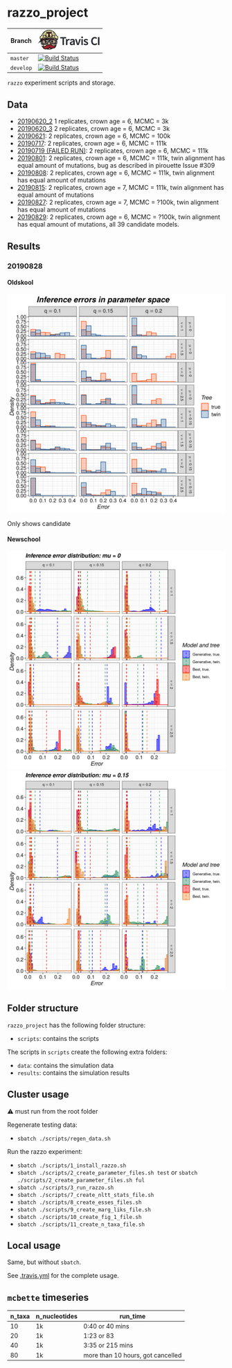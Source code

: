 # razzo_project

Branch|[![Travis CI logo](pics/TravisCI.png)](https://travis-ci.org)
---|---
`master`|[![Build Status](https://travis-ci.org/richelbilderbeek/razzo_project.svg?branch=master)](https://travis-ci.org/richelbilderbeek/razzo_project)
`develop`|[![Build Status](https://travis-ci.org/richelbilderbeek/razzo_project.svg?branch=develop)](https://travis-ci.org/richelbilderbeek/razzo_project)

`razzo` experiment scripts and storage.

## Data

 * [20190620_2](http://richelbilderbeek.nl/razzo_project_20190620_2.zip)
   1 replicates, crown age = 6, MCMC = 3k
 * [20190620_3](http://richelbilderbeek.nl/razzo_project_20190620_3.zip)
   2 replicates, crown age = 6, MCMC = 3k
 * [20190621](http://richelbilderbeek.nl/razzo_project_20190621.zip): 
   2 replicates, crown age = 6, MCMC = 100k
 * [20190717](http://richelbilderbeek.nl/razzo_project_20190717.zip): 
   2 replicates, crown age = 6, MCMC = 111k
 * [20190719 (FAILED RUN)](http://richelbilderbeek.nl/razzo_project_20190719.zip): 
   2 replicates, crown age = 6, MCMC = 111k
 * [20190801](http://richelbilderbeek.nl/razzo_project_20190801.zip): 
   2 replicates, crown age = 6, MCMC = 111k, twin alignment has equal amount of mutations,
   bug as described in pirouette Issue #309
 * [20190808](http://richelbilderbeek.nl/razzo_project_20190808.zip): 
   2 replicates, crown age = 6, MCMC = 111k, twin alignment has equal amount of mutations
 * [20190815](http://richelbilderbeek.nl/razzo_project_20190815.zip): 
   2 replicates, crown age = 7, MCMC = 111k, twin alignment has equal amount of mutations
 * [20190827](http://richelbilderbeek.nl/razzo_project_20190827.zip): 
   2 replicates, crown age = 7, MCMC = ?100k, twin alignment has equal amount of mutations
 * [20190829](http://richelbilderbeek.nl/razzo_project_20190829.zip):
   2 replicates, crown age = 6, MCMC = ?100k, twin alignment has equal amount of mutations,
   all 39 candidate models. 

## Results

### 20190828

#### Oldskool

![](pics/20190829_figure_1_oldskool.png)

Only shows candidate

#### Newschool

![](pics/20190829_figure_1a.png)
![](pics/20190829_figure_1b.png)

## Folder structure

`razzo_project` has the following folder structure:

 * `scripts`: contains the scripts

The scripts in `scripts` create the following extra folders:

 * `data`: contains the simulation data
 * `results`: contains the simulation results

## Cluster usage

:warning: must run from the root folder

Regenerate testing data:

 * `sbatch ./scripts/regen_data.sh`

Run the razzo experiment:

 * `sbatch ./scripts/1_install_razzo.sh`
 * `sbatch ./scripts/2_create_parameter_files.sh test` or `sbatch ./scripts/2_create_parameter_files.sh ful`
 * `sbatch ./scripts/3_run_razzo.sh`
 * `sbatch ./scripts/7_create_nltt_stats_file.sh`
 * `sbatch ./scripts/8_create_esses_files.sh`
 * `sbatch ./scripts/9_create_marg_liks_file.sh`
 * `sbatch ./scripts/10_create_fig_1_file.sh`
 * `sbatch ./scripts/11_create_n_taxa_file.sh`

## Local usage

Same, but without `sbatch`.

See [.travis.yml](.travis.yml) for the complete usage.

## `mcbette` timeseries

n_taxa|n_nucleotides|run_time
---|---|---
10|1k|0:40 or 40 mins
20|1k|1:23 or 83
40|1k|3:35 or 215 mins
80|1k|more than 10 hours, got cancelled
